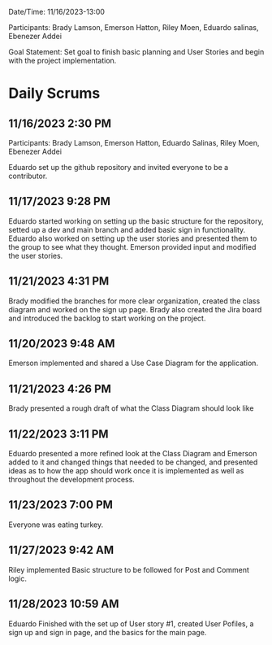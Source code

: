 Date/Time: 11/16/2023-13:00

Participants: Brady Lamson, Emerson Hatton, Riley Moen, Eduardo salinas, Ebenezer Addei

Goal Statement: Set goal to finish basic planning and User Stories and begin with the project implementation.

# Daily Scrums

##  11/16/2023 2:30 PM
Participants: Brady Lamson, Emerson Hatton, Eduardo Salinas, Riley Moen, Ebenezer Addei

Eduardo set up the github repository and invited everyone to be a contributor.

##  11/17/2023 9:28 PM

Eduardo started working on setting up the basic structure for the repository, setted up a dev and main branch and added basic sign in functionality. Eduardo also worked on setting up the user stories and presented them to the group to see what they thought. Emerson provided input and modified the user stories.

## 11/21/2023 4:31 PM

Brady modified the branches for more clear organization, created the class diagram and worked on the sign up page. Brady also created the Jira board and introduced the backlog  to start working on the project.

## 11/20/2023 9:48 AM

Emerson implemented and shared a Use Case Diagram for the application.

## 11/21/2023 4:26 PM

Brady presented a rough draft of what the Class Diagram should look like

## 11/22/2023 3:11 PM

Eduardo presented a more refined look at the Class Diagram and Emerson added to it and changed things that needed to be changed, and presented ideas as to how the app should work once it is implemented as well as throughout the development process.

## 11/23/2023 7:00 PM

Everyone was eating turkey.

## 11/27/2023 9:42 AM

Riley implemented Basic structure to be followed for Post and Comment logic.

## 11/28/2023 10:59 AM

Eduardo Finished with the set up of User story #1, created User Pofiles, a sign up and sign in page, and the basics for the main page.